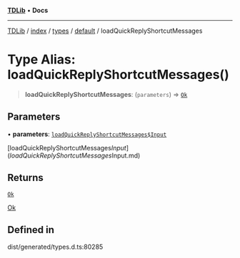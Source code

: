 [**TDLib**](../../../../../../README.md) • **Docs**

***

[TDLib](../../../../../../modules.md) / [index](../../../../../README.md) / [types](../../../README.md) / [default](../README.md) / loadQuickReplyShortcutMessages

# Type Alias: loadQuickReplyShortcutMessages()

> **loadQuickReplyShortcutMessages**: (`parameters`) => [`Ok`](Ok.md)

## Parameters

• **parameters**: [`loadQuickReplyShortcutMessages$Input`](loadQuickReplyShortcutMessages$Input.md)

[loadQuickReplyShortcutMessages$Input](loadQuickReplyShortcutMessages$Input.md)

## Returns

[`Ok`](Ok.md)

[Ok](Ok.md)

## Defined in

dist/generated/types.d.ts:80285

